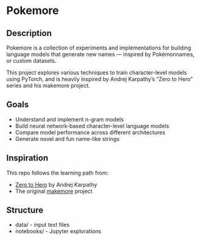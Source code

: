 # Pokemore

## Description
Pokemore is a collection of experiments and implementations for building language models that generate new names — inspired by Pokémonnames, or custom datasets.

This project explores various techniques to train character-level models using PyTorch, and is heavily inspired by Andrej Karpathy’s “Zero to Hero” series and his makemore project.

## Goals
- Understand and implement n-gram models
- Build neural network-based character-level language models
- Compare model performance across different architectures
- Generate novel and fun name-like strings

## Inspiration
This repo follows the learning path from:
- [Zero to Hero](https://www.youtube.com/playlist?list=PLpzmRsG7u_gk1xwwD7WV1z6aab0RLWfW5) by Andrej Karpathy
- The original [makemore](https://github.com/karpathy/makemore) project

## Structure
- data/ - input text files
- notebooks/ - Jupyter explorations
